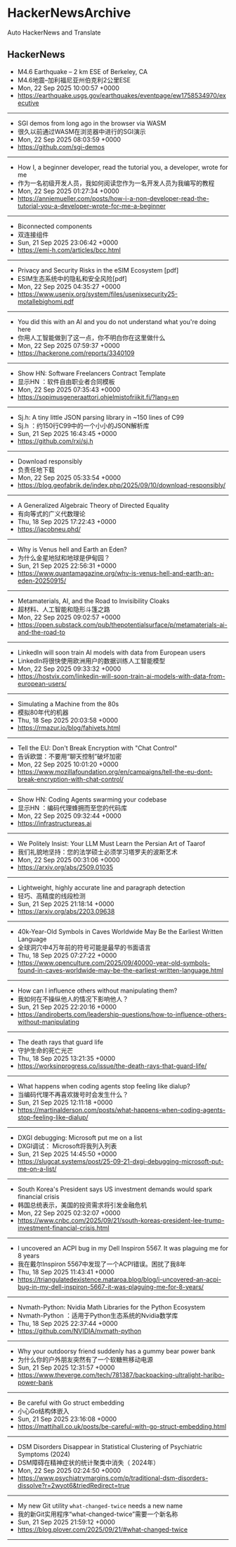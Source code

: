 # HackerNewsArchive
Auto HackerNews and Translate

## HackerNews
* M4.6 Earthquake – 2 km ESE of Berkeley, CA
* M4.6地震–加利福尼亚州伯克利2公里ESE
* Mon, 22 Sep 2025 10:00:57 +0000
* https://earthquake.usgs.gov/earthquakes/eventpage/ew1758534970/executive
----
* SGI demos from long ago in the browser via WASM
* 很久以前通过WASM在浏览器中进行的SGI演示
* Mon, 22 Sep 2025 08:03:59 +0000
* https://github.com/sgi-demos
----
* How I, a beginner developer, read the tutorial you, a developer, wrote for me
* 作为一名初级开发人员，我如何阅读您作为一名开发人员为我编写的教程
* Mon, 22 Sep 2025 01:27:34 +0000
* https://anniemueller.com/posts/how-i-a-non-developer-read-the-tutorial-you-a-developer-wrote-for-me-a-beginner
----
* Biconnected components
* 双连接组件
* Sun, 21 Sep 2025 23:06:42 +0000
* https://emi-h.com/articles/bcc.html
----
* Privacy and Security Risks in the eSIM Ecosystem [pdf]
* ESIM生态系统中的隐私和安全风险[pdf]
* Mon, 22 Sep 2025 04:35:27 +0000
* https://www.usenix.org/system/files/usenixsecurity25-motallebighomi.pdf
----
* You did this with an AI and you do not understand what you're doing here
* 你用人工智能做到了这一点，你不明白你在这里做什么
* Mon, 22 Sep 2025 07:59:37 +0000
* https://hackerone.com/reports/3340109
----
* Show HN: Software Freelancers Contract Template
* 显示HN ：软件自由职业者合同模板
* Mon, 22 Sep 2025 07:35:43 +0000
* https://sopimusgeneraattori.ohjelmistofriikit.fi/?lang=en
----
* Sj.h: A tiny little JSON parsing library in ~150 lines of C99
* Sj.h ：约150行C99中的一个小小的JSON解析库
* Sun, 21 Sep 2025 16:43:45 +0000
* https://github.com/rxi/sj.h
----
* Download responsibly
* 负责任地下载
* Mon, 22 Sep 2025 05:33:54 +0000
* https://blog.geofabrik.de/index.php/2025/09/10/download-responsibly/
----
* A Generalized Algebraic Theory of Directed Equality
* 有向等式的广义代数理论
* Thu, 18 Sep 2025 17:22:43 +0000
* https://jacobneu.phd/
----
* Why is Venus hell and Earth an Eden?
* 为什么金星地狱和地球是伊甸园？
* Sun, 21 Sep 2025 22:56:31 +0000
* https://www.quantamagazine.org/why-is-venus-hell-and-earth-an-eden-20250915/
----
* Metamaterials, AI, and the Road to Invisibility Cloaks
* 超材料、人工智能和隐形斗篷之路
* Mon, 22 Sep 2025 09:02:57 +0000
* https://open.substack.com/pub/thepotentialsurface/p/metamaterials-ai-and-the-road-to
----
* LinkedIn will soon train AI models with data from European users
* LinkedIn将很快使用欧洲用户的数据训练人工智能模型
* Mon, 22 Sep 2025 09:33:32 +0000
* https://hostvix.com/linkedin-will-soon-train-ai-models-with-data-from-european-users/
----
* Simulating a Machine from the 80s
* 模拟80年代的机器
* Thu, 18 Sep 2025 20:03:58 +0000
* https://rmazur.io/blog/fahivets.html
----
* Tell the EU: Don't Break Encryption with "Chat Control"
* 告诉欧盟：不要用“聊天控制”破坏加密
* Mon, 22 Sep 2025 10:01:20 +0000
* https://www.mozillafoundation.org/en/campaigns/tell-the-eu-dont-break-encryption-with-chat-control/
----
* Show HN: Coding Agents swarming your codebase
* 显示HN ：编码代理蜂拥而至您的代码库
* Mon, 22 Sep 2025 09:32:44 +0000
* https://infrastructureas.ai
----
* We Politely Insist: Your LLM Must Learn the Persian Art of Taarof
* 我们礼貌地坚持：您的法学硕士必须学习塔罗夫的波斯艺术
* Mon, 22 Sep 2025 00:31:06 +0000
* https://arxiv.org/abs/2509.01035
----
* Lightweight, highly accurate line and paragraph detection
* 轻巧、高精度的线段检测
* Sun, 21 Sep 2025 21:18:14 +0000
* https://arxiv.org/abs/2203.09638
----
* 40k-Year-Old Symbols in Caves Worldwide May Be the Earliest Written Language
* 全球洞穴中4万年前的符号可能是最早的书面语言
* Thu, 18 Sep 2025 07:27:22 +0000
* https://www.openculture.com/2025/09/40000-year-old-symbols-found-in-caves-worldwide-may-be-the-earliest-written-language.html
----
* How can I influence others without manipulating them?
* 我如何在不操纵他人的情况下影响他人？
* Sun, 21 Sep 2025 22:20:16 +0000
* https://andiroberts.com/leadership-questions/how-to-influence-others-without-manipulating
----
* The death rays that guard life
* 守护生命的死亡光芒
* Thu, 18 Sep 2025 13:21:35 +0000
* https://worksinprogress.co/issue/the-death-rays-that-guard-life/
----
* What happens when coding agents stop feeling like dialup?
* 当编码代理不再喜欢拨号时会发生什么？
* Sun, 21 Sep 2025 12:11:18 +0000
* https://martinalderson.com/posts/what-happens-when-coding-agents-stop-feeling-like-dialup/
----
* DXGI debugging: Microsoft put me on a list
* DXGI调试： Microsoft将我列入列表
* Sun, 21 Sep 2025 14:45:50 +0000
* https://slugcat.systems/post/25-09-21-dxgi-debugging-microsoft-put-me-on-a-list/
----
* South Korea's President says US investment demands would spark financial crisis
* 韩国总统表示，美国的投资需求将引发金融危机
* Mon, 22 Sep 2025 02:32:07 +0000
* https://www.cnbc.com/2025/09/21/south-koreas-president-lee-trump-investment-financial-crisis.html
----
* I uncovered an ACPI bug in my Dell Inspiron 5567. It was plaguing me for 8 years
* 我在戴尔Inspiron 5567中发现了一个ACPI错误。困扰了我8年
* Thu, 18 Sep 2025 11:43:41 +0000
* https://triangulatedexistence.mataroa.blog/blog/i-uncovered-an-acpi-bug-in-my-dell-inspiron-5667-it-was-plaguing-me-for-8-years/
----
* Nvmath-Python: Nvidia Math Libraries for the Python Ecosystem
* Nvmath-Python ：适用于Python生态系统的Nvidia数学库
* Thu, 18 Sep 2025 22:37:44 +0000
* https://github.com/NVIDIA/nvmath-python
----
* Why your outdoorsy friend suddenly has a gummy bear power bank
* 为什么你的户外朋友突然有了一个软糖熊移动电源
* Sun, 21 Sep 2025 12:31:57 +0000
* https://www.theverge.com/tech/781387/backpacking-ultralight-haribo-power-bank
----
* Be careful with Go struct embedding
* 小心Go结构体嵌入
* Sun, 21 Sep 2025 23:16:08 +0000
* https://mattjhall.co.uk/posts/be-careful-with-go-struct-embedding.html
----
* DSM Disorders Disappear in Statistical Clustering of Psychiatric Symptoms (2024)
* DSM障碍在精神症状的统计聚类中消失（ 2024年）
* Mon, 22 Sep 2025 02:24:50 +0000
* https://www.psychiatrymargins.com/p/traditional-dsm-disorders-dissolve?r=2wyot6&triedRedirect=true
----
* My new Git utility `what-changed-twice` needs a new name
* 我的新Git实用程序“what-changed-twice”需要一个新名称
* Sun, 21 Sep 2025 21:59:12 +0000
* https://blog.plover.com/2025/09/21/#what-changed-twice
----

